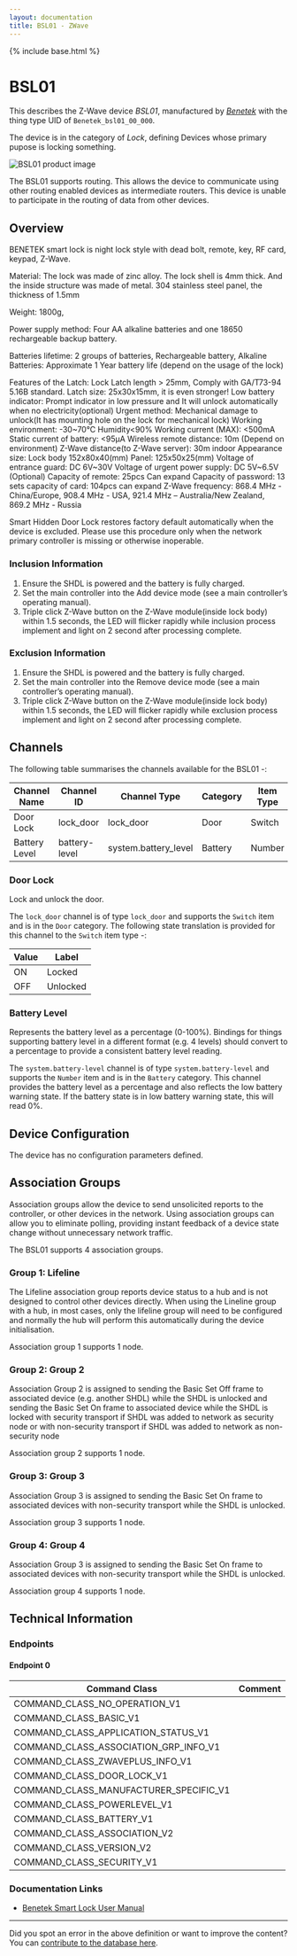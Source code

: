 ```yaml
---
layout: documentation
title: BSL01 - ZWave
---
```


{% include base.html %}

# BSL01
This describes the Z-Wave device *BSL01*, manufactured by *[Benetek](http://www.benetek.co.nz)* with the thing type UID of ```Benetek_bsl01_00_000```.

The device is in the category of *Lock*, defining Devices whose primary pupose is locking something.

![BSL01 product image](https://opensmarthouse.org/assets/zwave/attachments/828/smarlock1-1-.png)


The BSL01 supports routing. This allows the device to communicate using other routing enabled devices as intermediate routers.  This device is unable to participate in the routing of data from other devices.

## Overview

BENETEK smart lock is night lock style with dead bolt, remote, key, RF card, keypad, Z-Wave.

Material: The lock was made of zinc alloy. The lock shell is 4mm thick. And the inside structure was made of metal. 304 stainless steel panel, the thickness of 1.5mm

Weight: 1800g,

Power supply method: Four AA alkaline batteries and one 18650 rechargeable backup battery.

Batteries lifetime: 2 groups of batteries, Rechargeable battery, Alkaline Batteries: Approximate 1 Year battery life (depend on the usage of the lock)

Features of the Latch: Lock Latch length > 25mm, Comply with GA/T73-94 5.16B standard. Latch size: 25x30x15mm, it is even stronger! Low battery indicator: Prompt indicator in low pressure and It will unlock automatically when no electricity(optional) Urgent method: Mechanical damage to unlock(It has mounting hole on the lock for mechanical lock) Working environment: -30~70℃ Humidity<90% Working current (MAX): <500mA Static current of battery: <95μA Wireless remote distance: 10m (Depend on environment) Z-Wave distance(to Z-Wave server): 30m indoor Appearance size: Lock body 152x80x40(mm) Panel: 125x50x25(mm) Voltage of entrance guard: DC 6V~30V Voltage of urgent power supply: DC 5V~6.5V (Optional) Capacity of remote: 25pcs Can expand Capacity of password: 13 sets capacity of card: 104pcs can expand Z-Wave frequency: 868.4 MHz - China/Europe, 908.4 MHz - USA, 921.4 MHz – Australia/New Zealand, 869.2 MHz - Russia

Smart Hidden Door Lock restores factory default automatically when the device is excluded. Please use this procedure only when the network primary controller is missing or otherwise inoperable.

### Inclusion Information

  1. Ensure the SHDL is powered and the battery is fully charged.
  2. Set the main controller into the Add device mode (see a main controller’s operating manual).
  3. Triple click Z-Wave button on the Z-Wave module(inside lock body) within 1.5 seconds, the LED will flicker rapidly while inclusion process implement and light on 2 second after processing complete.

### Exclusion Information

  1. Ensure the SHDL is powered and the battery is fully charged.
  2. Set the main controller into the Remove device mode (see a main controller’s operating manual).
  3. Triple click Z-Wave button on the Z-Wave module(inside lock body) within 1.5 seconds, the LED will flicker rapidly while exclusion process implement and light on 2 second after processing complete.

## Channels

The following table summarises the channels available for the BSL01 -:

| Channel Name | Channel ID | Channel Type | Category | Item Type |
|--------------|------------|--------------|----------|-----------|
| Door Lock | lock_door | lock_door | Door | Switch | 
| Battery Level | battery-level | system.battery_level | Battery | Number |

### Door Lock
Lock and unlock the door.

The ```lock_door``` channel is of type ```lock_door``` and supports the ```Switch``` item and is in the ```Door``` category.
The following state translation is provided for this channel to the ```Switch``` item type -:

| Value | Label     |
|-------|-----------|
| ON | Locked |
| OFF | Unlocked |

### Battery Level
Represents the battery level as a percentage (0-100%). Bindings for things supporting battery level in a different format (e.g. 4 levels) should convert to a percentage to provide a consistent battery level reading.

The ```system.battery-level``` channel is of type ```system.battery-level``` and supports the ```Number``` item and is in the ```Battery``` category.
This channel provides the battery level as a percentage and also reflects the low battery warning state. If the battery state is in low battery warning state, this will read 0%.


## Device Configuration

The device has no configuration parameters defined.

## Association Groups

Association groups allow the device to send unsolicited reports to the controller, or other devices in the network. Using association groups can allow you to eliminate polling, providing instant feedback of a device state change without unnecessary network traffic.

The BSL01 supports 4 association groups.

### Group 1: Lifeline

The Lifeline association group reports device status to a hub and is not designed to control other devices directly. When using the Lineline group with a hub, in most cases, only the lifeline group will need to be configured and normally the hub will perform this automatically during the device initialisation.

Association group 1 supports 1 node.

### Group 2: Group 2

Association Group 2 is assigned to sending the Basic Set Off frame to associated device (e.g. another SHDL) while the SHDL is unlocked and sending the Basic Set On frame to associated device while the SHDL is locked with security transport if SHDL was added to network as security node or with non-security transport if SHDL was added to network as non-security node

Association group 2 supports 1 node.

### Group 3: Group 3

Association Group 3 is assigned to sending the Basic Set On frame to associated devices with non-security transport while the SHDL is unlocked. 

Association group 3 supports 1 node.

### Group 4: Group 4

Association Group 3 is assigned to sending the Basic Set On frame to associated devices with non-security transport while the SHDL is unlocked. 

Association group 4 supports 1 node.

## Technical Information

### Endpoints

#### Endpoint 0

| Command Class | Comment |
|---------------|---------|
| COMMAND_CLASS_NO_OPERATION_V1| |
| COMMAND_CLASS_BASIC_V1| |
| COMMAND_CLASS_APPLICATION_STATUS_V1| |
| COMMAND_CLASS_ASSOCIATION_GRP_INFO_V1| |
| COMMAND_CLASS_ZWAVEPLUS_INFO_V1| |
| COMMAND_CLASS_DOOR_LOCK_V1| |
| COMMAND_CLASS_MANUFACTURER_SPECIFIC_V1| |
| COMMAND_CLASS_POWERLEVEL_V1| |
| COMMAND_CLASS_BATTERY_V1| |
| COMMAND_CLASS_ASSOCIATION_V2| |
| COMMAND_CLASS_VERSION_V2| |
| COMMAND_CLASS_SECURITY_V1| |

### Documentation Links

* [Benetek Smart Lock User Manual](https://www.opensmarthouse.org/zwavedatabase/828/BENETEK-SL-EN-V4-Ed-5.pdf)

---

Did you spot an error in the above definition or want to improve the content?
You can [contribute to the database here](https://www.opensmarthouse.org/zwavedatabase/828).
